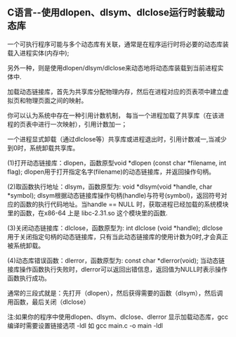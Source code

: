 ## C语言--使用dlopen、dlsym、dlclose运行时装载动态库

一个可执行程序可能与多个动态库有关联，通常是在程序运行时将必要的动态库装载入进程实体(内存中);

另外一种，则是使用dlopen/dlsym/dlclose来动态地将动态库装载到当前进程实体中.

加载动态链接库，首先为共享库分配物理内存，然后在进程对应的页表项中建立虚拟页和物理页面之间的映射。

你可以认为系统中存在一种引用计数机制， 每当一个进程加载了共享库（在该进程的页表中进行一次映射），引用计数加一；

一个进程显式卸载（通过dlclose等）共享库或进程退出时，引用计数减一,当减少到0时，系统卸载共享库。

(1)打开动态链接库：dlopen，函数原型void *dlopen (const char *filename, int flag); dlopen用于打开指定名字(filename)的动态链接库，并返回操作句柄。

(2)取函数执行地址：dlsym，函数原型为: void *dlsym(void *handle, char *symbol); dlsym根据动态链接库操作句柄(handle)与符号(symbol)，返回符号对应的函数的执行代码地址。当handle == NULL 时，获取进程已经加载的系统模块里的函数，在x86-64 上是 libc-2.31.so 这个模块里的函数.

(3)关闭动态链接库：dlclose，函数原型为: int dlclose (void *handle); dlclose用于关闭指定句柄的动态链接库，只有当此动态链接库的使用计数为0时,才会真正被系统卸载。

(4)动态库错误函数：dlerror，函数原型为: const char *dlerror(void); 当动态链接库操作函数执行失败时，dlerror可以返回出错信息，返回值为NULL时表示操作函数执行成功。

通常的三段式就是：先打开（dlopen），然后获得需要的函数（dlsym），然后调用函数，最后关闭（dlclose）


注:如果你的程序中使用dlopen、dlsym、dlclose、dlerror 显示加载动态库，gcc编译时需要设置链接选项 -ldl
如 gcc main.c -o main -ldl
